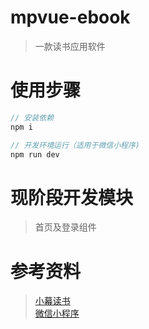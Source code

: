 # mpvue-ebook
> 一款读书应用软件

# 使用步骤
```javascript
// 安装依赖
npm i

// 开发环境运行（适用于微信小程序)
npm run dev
```
# 现阶段开发模块
> 首页及登录组件

# 参考资料
> [小幕读书](http://www.youbaobao.xyz/mpvue-docs/)  
> [微信小程序](https://developers.weixin.qq.com/doc/)


